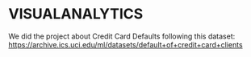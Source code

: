 # VISUALANALYTICS
We did the project about Credit Card Defaults following this dataset: https://archive.ics.uci.edu/ml/datasets/default+of+credit+card+clients

